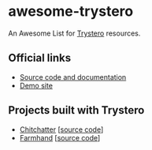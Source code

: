 # awesome-trystero

An Awesome List for [Trystero](https://github.com/dmotz/trystero) resources.

## Official links

- [Source code and documentation](https://github.com/dmotz/trystero)
- [Demo site](https://oxism.com/trystero/)

## Projects built with Trystero

- [Chitchatter](https://chitchatter.im/) [[source code](https://github.com/jeremyckahn/chitchatter)]
- [Farmhand](https://www.farmhand.life/) [[source code](https://github.com/jeremyckahn/farmhand)]
